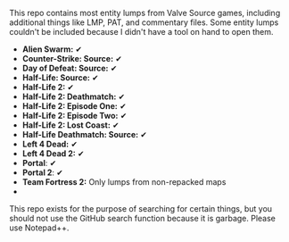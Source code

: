 This repo contains most entity lumps from Valve Source games, including additional things like LMP, PAT, and commentary files. Some entity lumps couldn't be included because I didn't have a tool on hand to open them.
* **Alien Swarm:** ✔
* **Counter-Strike: Source:** ✔
* **Day of Defeat: Source:** ✔
* **Half-Life: Source:** ✔
* **Half-Life 2:** ✔
* **Half-Life 2: Deathmatch:** ✔
* **Half-Life 2: Episode One:** ✔
* **Half-Life 2: Episode Two:** ✔
* **Half-Life 2: Lost Coast:** ✔
* **Half-Life Deathmatch: Source:** ✔
* **Left 4 Dead:** ✔
* **Left 4 Dead 2:** ✔
* **Portal**: ✔
* **Portal 2**: ✔
* **Team Fortress 2:** Only lumps from non-repacked maps
* 
This repo exists for the purpose of searching for certain things, but you should not use the GitHub search function because it is garbage. Please use Notepad++.
